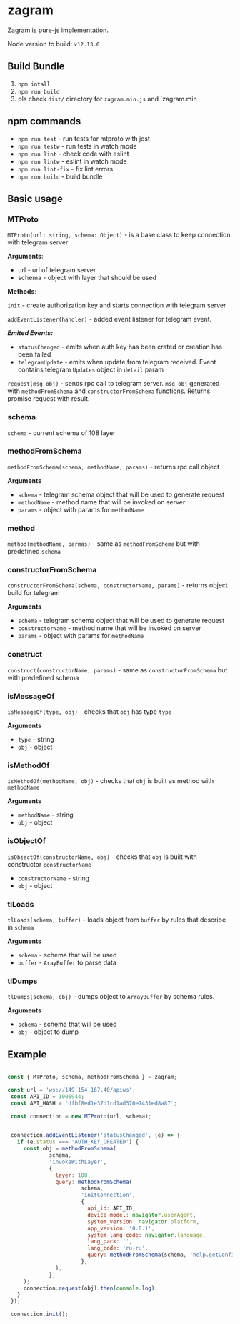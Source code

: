 # zagram


Zagram is pure-js implementation. 

Node version to build: `v12.13.0`


## Build Bundle

 1. `npm intall`
 2. `npm run build`
 3. pls check `dist/` directory for `zagram.min.js` and `zagram.min
 
 
## npm commands
 
  * `npm run test` - run tests for mtproto with jest
  * `npm run testw` - run tests in watch mode 
  * `npm run lint` - check code with eslint 
  * `npm run lintw` - eslint in watch mode
  * `npm run lint-fix` - fix lint errors
  * `npm run build` - build bundle
 
 
 ## Basic usage
 
 ### MTProto
 
 `MTProto(url: string, schema: Object)` - is a base class to keep connection with telegram server
 
 **Arguments**: 
 
  * url - url of telegram server 
  * schema - object with layer that should be used 
 
 
 **Methods**:
 
 `init` - create authorization key and starts connection with telegram server 
 
 `addEventListener(handler)` - added event listener for telegram event.
 
 ***Emited Events:***
  * `statusChanged`  - emits when auth key has been crated or creation has been failed
  * `telegramUpdate` - emits when update from telegram received. Event contains telegram `Updates` object in `detail` param
 
 `request(msg_obj)` - sends rpc call to telegram server. `msg_obj` generated 
 with `methodFromSchema` and `constructorFromSchema` functions. Returns promise request with result.
 
 ### schema
 
 `schema` - current schema of 108 layer
 
 ### methodFromSchema
 
 `methodFromSchema(schema, methodName, params)` - returns rpc call object
 
 **Arguments**
 
 * `schema` - telegram schema object that will be used to generate request
 * `methodName` - method name that will be invoked on server 
 * `params` - object with params for `methodName`
 
 ### method
 
 `method(methodName, parmas)` - same as `methodFromSchema` but with predefined `schema`
 
 
 ### constructorFromSchema
 
 `constructorFromSchema(schema, constructorName, params)` - returns object build for telegram
 
 **Arguments**
 
 * `schema` - telegram schema object that will be used to generate request
 * `constructorName` - method name that will be invoked on server 
 * `params` - object with params for `methodName`
 
 ### construct
 
 `construct(constructorName, params)` - same as `constructorFromSchema` but with predefined schema
 
 ### isMessageOf
 
 `isMessageOf(type, obj)` - checks that `obj` has type `type`
 
 **Arguments**
 
 * `type` - string 
 * `obj` - object 
 
 ### isMethodOf
 
 `isMethodOf(methodName, obj)` - checks that `obj` is built as method with `methodName`
 
 **Arguments**
 
 * `methodName` - string
 * `obj` - object 
 
 
 ### isObjectOf
 
 `isObjectOf(constructorName, obj)` - checks that `obj` is built with constructor `constructorName`
 
 * `constructorName` - string
 * `obj` - object 
 
 ### tlLoads
 
 `tlLoads(schema, buffer)` - loads object from `buffer` by rules that describe in `schema`
 
 **Arguments**
 
 * `schema` - schema that will be used 
 * `buffer` - `ArayBuffer` to parse data 
 
 ### tlDumps
 
 
 `tlDumps(schema, obj)` - dumps object to `ArrayBuffer` by schema rules.
 
 **Arguments**
 
 * `schema` - schema that will be used 
 * `obj` - object to dump
 
 
 ## Example
 
 ```js

const { MTProto, schema, methodFromSchema } = zagram;

const url = 'ws://149.154.167.40/apiws';
  const API_ID = 1005944;
  const API_HASH = 'dfbf8ed1e37d1cd1ad370e7431ed8a87';

  const connection = new MTProto(url, schema);


  connection.addEventListener('statusChanged', (e) => {
    if (e.status === 'AUTH_KEY_CREATED') {
      const obj = methodFromSchema(
              schema,
              'invokeWithLayer',
              {
                layer: 108,
                query: methodFromSchema(
                        schema,
                        'initConnection',
                        {
                          api_id: API_ID,
                          device_model: navigator.userAgent,
                          system_version: navigator.platform,
                          app_version: '0.0.1',
                          system_lang_code: navigator.language,
                          lang_pack: '',
                          lang_code: 'ru-ru',
                          query: methodFromSchema(schema, 'help.getConfig'),
                        },
                ),
              },
      );
      connection.request(obj).then(console.log);
    }
  });

  connection.init();
```
